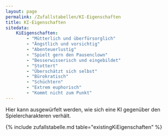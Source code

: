```yaml
---
layout: page
permalink: /Zufallstabellen/KI-Eigenschaften
title: KI-Eigenschaften
sitedata:
    KiEigenschaften:
        - "Mütterlich und überfürsorglich"
        - "Ängstlich und vorsichtig"
        - "Abenteuerlustig"
        - "Spielt gern den Pausenclown"
        - "Besserwisserisch und eingebildet"
        - "Stottert"
        - "Überschätzt sich selbst"
        - "Bürokratisch"
        - "Schüchtern"
        - "Extrem euphorisch"
        - "Kommt nicht zum Punkt"
---
```




Hier kann ausgewürfelt werden, wie sich eine KI gegenüber den Spielercharakteren verhält.

{% include zufallstabelle.md table="existingKiEigenschaften" %}
